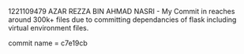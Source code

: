 1221109479 AZAR REZZA BIN AHMAD NASRI
     - My Commit in reaches around 300k+ files due to committing dependancies of flask including virtual environment files.

commit name = c7e19cb
